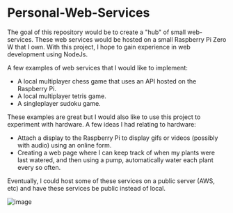 # Personal-Web-Services

The goal of this repository would be to create a "hub" of small web-services. These web services would be hosted on a small Raspberry Pi Zero W that I own. With this project, I hope to gain experience in web development using NodeJs.

A few examples of web services that I would like to implement:
 - A local multiplayer chess game that uses an API hosted on the Raspberry Pi.
 - A local multiplayer tetris game.
 - A singleplayer sudoku game.

These examples are great but I would also like to use this project to experiment with hardware. A few ideas I had relating to hardware:
 - Attach a display to the Raspberry Pi to display gifs or videos (possibly with audio) using an online form.
 - Creating a web page where I can keep track of when my plants were last watered, and then using a pump, automatically water each plant every so often.

Eventually, I could host some of these services on a public server (AWS, etc) and have these services be public instead of local.

![image](https://user-images.githubusercontent.com/56747050/141203742-ddb7a8c0-556e-4ccb-b246-37a57602716e.png)
